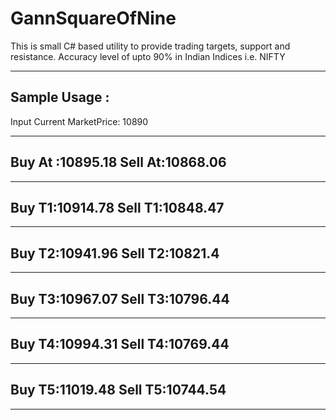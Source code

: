# GannSquareOfNine
This is small C# based utility to provide trading targets, support and resistance. Accuracy level of upto 90% in Indian Indices i.e. NIFTY

---------------------------------------------
Sample Usage :
---------------------------------------------


Input Current MarketPrice:
10890

---------------------------------------------
Buy At :10895.18         Sell At:10868.06
---------------------------------------------

---------------------------------------------
Buy T1:10914.78  Sell T1:10848.47
---------------------------------------------

---------------------------------------------
Buy T2:10941.96  Sell T2:10821.4
---------------------------------------------

---------------------------------------------
Buy T3:10967.07  Sell T3:10796.44
---------------------------------------------

---------------------------------------------
Buy T4:10994.31  Sell T4:10769.44
---------------------------------------------

---------------------------------------------
Buy T5:11019.48  Sell T5:10744.54
---------------------------------------------

---------------------------------------------
